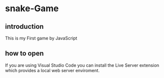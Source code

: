 # snake-Game
## introduction
This is my First game by JavaScript

## how to open
If you are using Visual Studio Code you can install the Live Server extension which provides a local web server enviroment.
